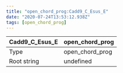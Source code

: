 ```yaml
---
title: "open_chord_prog:Cadd9_C_Esus_E"
date: "2020-07-24T13:53:12.938Z"
tags: [open_chord_prog]
---
```


|Cadd9_C_Esus_E|open_chord_prog|
|---|---|
|Type|open_chord_prog|
|Root string|undefined|

